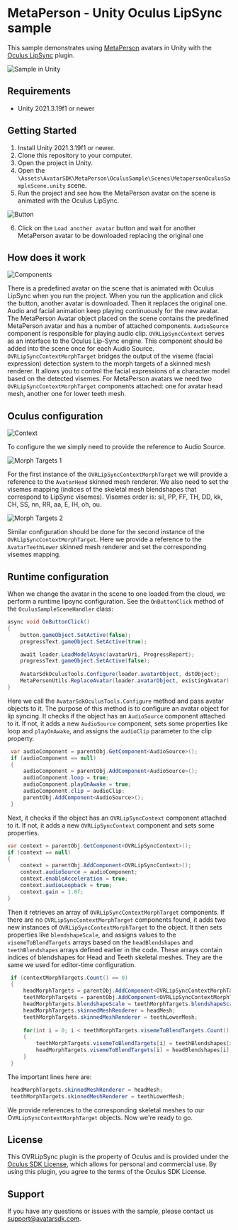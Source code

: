 # MetaPerson - Unity Oculus LipSync sample

This sample demonstrates using [MetaPerson](https://metaperson.avatarsdk.com/) avatars in Unity with the [Oculus LipSync](https://developers.meta.com/horizon/downloads/package/oculus-lipsync-unity/) plugin.

![Sample in Unity](./Images/talking_avatar.png)

## Requirements

- Unity 2021.3.19f1 or newer

## Getting Started

1. Install Unity 2021.3.19f1 or newer.
2. Clone this repository to your computer.
3. Open the project in Unity.
4. Open the `\Assets\AvatarSDK\MetaPerson\OculusSample\Scenes\MetapersonOculusSampleScene.unity` scene.
5. Run the project and see how the MetaPerson avatar on the scene is animated with the Oculus LipSync.

![Button](./Images/running_demo.png)

6. Click on the `Load another avatar` button and wait for another MetaPerson avatar to be downloaded replacing the original one

## How does it work

![Components](./Images/components.png)

There is a predefined avatar on the scene that is animated with Oculus LipSync when you run the project. When you run the application and click the button, another avatar is downloaded. Then it replaces the original one. Audio and facial animation keep playing continuously for the new avatar. The MetaPerson Avatar object placed on the scene contains the predefined MetaPerson avatar and has a number of attached components. `AudioSource` component is responsible for playing audio clip.  `OVRLipSyncContext` serves as an interface to the Oculus Lip-Sync engine. This component should be added into the scene once for each Audio Source. `OVRLipSyncContextMorphTarget` bridges the output of the viseme (facial expression) detection system to the morph targets of a skinned mesh renderer. It allows you to control the facial expressions of a character model based on the detected visemes. For MetaPerson avatars we need two `OVRLipSyncContextMorphTarget` components attached: one for avatar head mesh, another one for lower teeth mesh.

## Oculus configuration

![Context](./Images/context.png)

To configure the we simply need to provide the reference to Audio Source.

![Morph Targets 1](./Images/mt0.png)

For the first instance of the `OVRLipSyncContextMorphTarget` we will provide a reference to the `AvatarHead` skinned mesh renderer. We also need to set the visemes mapping (indices of the skeletal mesh blendshapes that correspond to LipSync visemes). Visemes order is: sil, PP, FF, TH, DD, kk, CH, SS, nn, RR, aa, E, IH, oh, ou. 

![Morph Targets 2](./Images/mt1.png)

Similar configuration should be done for the second instance of the `OVRLipSyncContextMorphTarget`. Here we provide a reference to the `AvatarTeethLower` skinned mesh renderer and set the corresponding visemes mapping.

## Runtime configuration

When we change the avatar in the scene to one loaded from the cloud, we perform a runtime lipsync configuration. See the `OnButtonClick` method of the `OculusSampleSceneHandler` class:

```cs
async void OnButtonClick()
{
    button.gameObject.SetActive(false);
    progressText.gameObject.SetActive(true);

    await loader.LoadModelAsync(avatarUri, ProgressReport);
    progressText.gameObject.SetActive(false);
    
    AvatarSdkOculusTools.Configure(loader.avatarObject, dstObject);
    MetaPersonUtils.ReplaceAvatar(loader.avatarObject, existingAvatar);
}
```

Here we call the `AvatarSdkOculusTools.Configure` method and pass avatar objects to it. The purpose of this method is to configure an avatar object for lip syncing. It checks if the object has an `AudioSource` component attached to it. If not, it adds a new `AudioSource` component, sets some properties like loop and `playOnAwake`, and assigns the `audioClip` parameter to the clip property. 

```cs
 var audioComponent = parentObj.GetComponent<AudioSource>();
 if (audioComponent == null)
 {
     audioComponent = parentObj.AddComponent<AudioSource>();
     audioComponent.loop = true;
     audioComponent.playOnAwake = true;
     audioComponent.clip = audioClip;
     parentObj.AddComponent<AudioSource>();
 }
```

Next, it checks if the object has an `OVRLipSyncContext` component attached to it. If not, it adds a new `OVRLipSyncContext` component and sets some properties. 

```cs
var context = parentObj.GetComponent<OVRLipSyncContext>();
if (context == null)
{
    context = parentObj.AddComponent<OVRLipSyncContext>();
    context.audioSource = audioComponent;
    context.enableAcceleration = true;
    context.audioLoopback = true;
    context.gain = 1.0f;
}
```

Then it retrieves an array of `OVRLipSyncContextMorphTarget` components. If there are no `OVRLipSyncContextMorphTarget` components found, it adds two new instances of `OVRLipSyncContextMorphTarget` to the object. It then sets properties like `blendshapeScale`, and assigns values to the `visemeToBlendTargets` arrays based on the `headBlendshapes` and `teethBlendshapes` arrays defined earlier in the code. These arrays contain indices of blendshapes for Head and Teeth skeletal meshes. They are the same we used for editor-time configuration.

```cs
 if (contextMorphTargets.Count() == 0)
 {
     headMorphTargets = parentObj.AddComponent<OVRLipSyncContextMorphTarget>();
     teethMorphTargets = parentObj.AddComponent<OVRLipSyncContextMorphTarget>();
     headMorphTargets.blendshapeScale = teethMorphTargets.blendshapeScale = GetMaxBlendshapesValue(avatarObj);
     headMorphTargets.skinnedMeshRenderer = headMesh;
     teethMorphTargets.skinnedMeshRenderer = teethLowerMesh;
     
     for(int i = 0; i < teethMorphTargets.visemeToBlendTargets.Count(); i++)
     {
         teethMorphTargets.visemeToBlendTargets[i] = teethBlendshapes[i];
         headMorphTargets.visemeToBlendTargets[i] = headBlendshapes[i];
     }           
 }
```

The important lines here are:

```cs
 headMorphTargets.skinnedMeshRenderer = headMesh;
 teethMorphTargets.skinnedMeshRenderer = teethLowerMesh;
```

We provide references to the corresponding skeletal meshes to our O`VRLipSyncContextMorphTarget` objects. Now we're ready to go.

## License

This OVRLipSync plugin is the property of Oculus and is provided under the [Oculus SDK License](https://developer.oculus.com/licenses/audio-3.3/), which allows for personal and commercial use. By using this plugin, you agree to the terms of the Oculus SDK License.

## Support

If you have any questions or issues with the sample, please contact us <support@avatarsdk.com>.